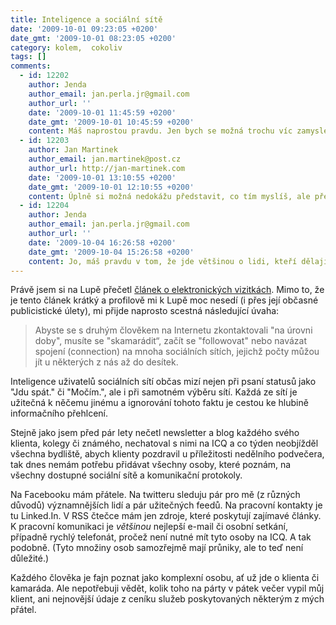 ```yaml
---
title: Inteligence a sociální sítě
date: '2009-10-01 09:23:05 +0200'
date_gmt: '2009-10-01 08:23:05 +0200'
category: kolem,  cokoliv
tags: []
comments:
  - id: 12202
    author: Jenda
    author_email: jan.perla.jr@gmail.com
    author_url: ''
    date: '2009-10-01 11:45:59 +0200'
    date_gmt: '2009-10-01 10:45:59 +0200'
    content: Máš naprostou pravdu. Jen bych se možná trochu víc zamyslel nad LinkedIn - mají to být jen pracovní kontakty, nebo kontakty i na lidi, se kterými máš něco společného a mohou ti případně pracovně něco pozitivního přinést? Třeba zajímavou pozici atd.?
  - id: 12203
    author: Jan Martinek
    author_email: jan.martinek@post.cz
    author_url: http://jan-martinek.com
    date: '2009-10-01 13:10:55 +0200'
    date_gmt: '2009-10-01 12:10:55 +0200'
    content: Úplně si možná nedokážu představit, co tím myslíš, ale předpokládám, že jde o situaci, když třeba kamarád dělá v blízkém oboru apod. Pak to samozřejmě za určitých okolností může být i "pracovní kontakt".
  - id: 12204
    author: Jenda
    author_email: jan.perla.jr@gmail.com
    author_url: ''
    date: '2009-10-04 16:26:58 +0200'
    date_gmt: '2009-10-04 15:26:58 +0200'
    content: Jo, máš pravdu v tom, že jde většinou o lidi, kteří dělají v blízkých oborech, ale i tak - člověk nikdy neví, kam ho vítr zavane
---
```

<p>Právě jsem si na Lupě přečetl <a href="http://www.lupa.cz/clanky/elektronicke-vizitky-chrani-nase-lesy-i-nervy/">článek o elektronických vizitkách</a>. Mimo to, že je tento článek krátký a profilově mi k Lupě moc nesedí (i přes její občasné publicistické úlety), mi přijde naprosto scestná následující úvaha:</p>
<blockquote><p>Abyste se s druhým člověkem na Internetu zkontaktovali "na úrovni doby", musíte se "skamarádit“, začít se "followovat" nebo navázat spojení (connection) na mnoha sociálních sítích, jejichž počty můžou jít u některých z nás až do desítek.</p></blockquote>
<p>Inteligence uživatelů sociálních sítí občas mizí nejen při psaní statusů jako "Jdu spát." či "Močím.", ale i při samotném výběru sítí. Každá ze sítí je užitečná k něčemu jinému a ignorování tohoto faktu je cestou ke hlubině informačního přehlcení. </p>
<p>Stejně jako jsem před pár lety nečetl newsletter a blog každého svého klienta, kolegy či známého, nechatoval s nimi na ICQ a co týden neobjížděl všechna bydliště, abych klienty pozdravil u příležitosti nedělního podvečera, tak dnes nemám potřebu přidávat všechny osoby, které poznám, na všechny dostupné sociální sítě a komunikační protokoly.</p>
<p>Na Facebooku mám přátele. Na twitteru sleduju pár pro mě (z různých důvodů) významnějších lidí a pár užitečných feedů. Na pracovní kontakty je tu Linked.In. V RSS čtečce mám jen zdroje, které poskytují zajímavé články. K pracovní komunikaci je <em>většinou</em> nejlepší e-mail či osobní setkání, případně rychlý telefonát, pročež není nutné mít tyto osoby na ICQ. A tak podobně. (Tyto množiny osob samozřejmě mají průniky, ale to teď není důležité.)</p>
<p>Každého člověka je fajn poznat jako komplexní osobu, ať už jde o klienta či kamaráda. Ale nepotřebuji vědět, kolik toho na párty v pátek večer vypil můj klient, ani nejnovější údaje z ceníku služeb poskytovaných některým z mých přátel.</p>
